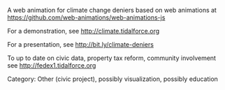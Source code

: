 A web animation for climate change deniers based on web animations at https://github.com/web-animations/web-animations-js

For a demonstration, see http://climate.tidalforce.org

For a presentation, see http://bit.ly/climate-deniers

To up to date on civic data, property tax reform, community involvement see http://fedex1.tidalforce.org

Category:  Other (civic project), possibly visualization, possibly education
